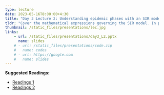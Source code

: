 ```yaml
---
type: lecture
date: 2023-05-16T8:00:00+4:30
title: "Day 3 Lecture 2: Understanding epidemic phases with an SIR model"
tldr: "Cover the mathematical expressions governing the SIR model. In practice, we will use R to understand an SIR model, understanding model variables, and model parameters."
thumbnail: /static_files/presentations/lec.jpg
links: 
    - url: /static_files/presentations/day3_L2.pptx
      name: slides
    # - url: /static_files/presentations/code.zip
    #   name: codes
    # - url: https://google.com
    #   name: slides
---
```

**Suggested Readings:**
- [Readings 1](http://example.com)
- [Readings 2](http://example.com)
